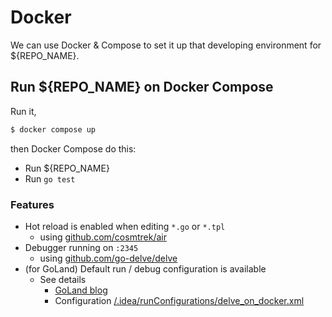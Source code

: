 # Docker

We can use Docker & Compose to set it up that developing environment for ${REPO_NAME}.

## Run ${REPO_NAME} on Docker Compose

Run it,

```sh
$ docker compose up
```

then Docker Compose do this:

- Run ${REPO_NAME}
- Run `go test`

### Features

- Hot reload is enabled when editing `*.go` or `*.tpl`
  - using [github.com/cosmtrek/air](https://github.com/cosmtrek/air/)
- Debugger running on `:2345`
  - using [github.com/go-delve/delve](https://github.com/go-delve/delve)
- (for GoLand) Default run / debug configuration is available
    - See details
      - [GoLand blog](https://blog.jetbrains.com/go/2019/02/06/debugging-with-goland-getting-started/#debugging-a-running-application-on-a-remote-machine)
      - Configuration [/.idea/runConfigurations/delve_on_docker.xml](../../.idea/runConfigurations/delve_on_docker.xml)
